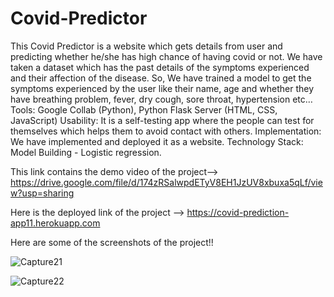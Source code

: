 # Covid-Predictor
This Covid Predictor is a website which gets details from user and predicting whether he/she has high chance of having covid or not.
We have taken a dataset which has the past details of the symptoms experienced and their affection of the disease. So, We have trained a model to get the symptoms experienced by the user like their name, age and whether they have breathing problem, fever, dry cough, sore throat, hypertension etc…
Tools: Google Collab (Python), Python Flask Server (HTML, CSS, JavaScript)
Usability: It is a self-testing app where the people can test for themselves which helps them to 
avoid contact with others.
Implementation: We have implemented and deployed it as a website.
Technology Stack: Model Building - Logistic regression.

This link contains the demo video of the project--> https://drive.google.com/file/d/174zRSalwpdETyV8EH1JzUV8xbuxa5qLf/view?usp=sharing

Here is the deployed link of the project --> https://covid-prediction-app11.herokuapp.com

Here are some of the screenshots of the project!!


![Capture21](https://user-images.githubusercontent.com/57080465/125390506-a1a36c80-e3c0-11eb-8e8b-361ea062f789.PNG)


![Capture22](https://user-images.githubusercontent.com/57080465/125390728-f646e780-e3c0-11eb-97c3-d1da91b72ba6.PNG)




